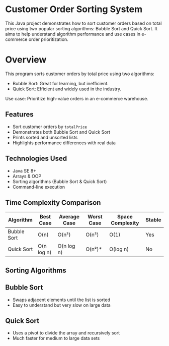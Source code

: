 #  Customer Order Sorting System

This Java project demonstrates how to sort customer orders based on total price using two popular sorting algorithms: Bubble Sort and Quick Sort. It aims to help understand algorithm performance and use cases in e-commerce order prioritization.



# Overview

This program sorts customer orders by total price using two algorithms:
- Bubble Sort: Great for learning, but inefficient.
- Quick Sort: Efficient and widely used in the industry.

Use case: Prioritize high-value orders in an e-commerce warehouse.

##  Features

- Sort customer orders by `totalPrice`
- Demonstrates both Bubble Sort and Quick Sort
- Prints sorted and unsorted lists
- Highlights performance differences with real data

## Technologies Used

- Java SE 8+
- Arrays & OOP
- Sorting algorithms (Bubble Sort & Quick Sort)
- Command-line execution


##  Time Complexity Comparison

| Algorithm      | Best Case     | Average Case    | Worst Case     | Space Complexity | Stable |
|----------------|---------------|------------------|-----------------|------------------|--------|
| Bubble Sort | O(n)          | O(n²)            | O(n²)           | O(1)             |  Yes |
| Quick Sort | O(n log n)    | O(n log n)       | O(n²)*          | O(log n)         |  No  |


##  Sorting Algorithms

## Bubble Sort
- Swaps adjacent elements until the list is sorted
- Easy to understand but very slow on large data

## Quick Sort
- Uses a pivot to divide the array and recursively sort
- Much faster for medium to large data sets




